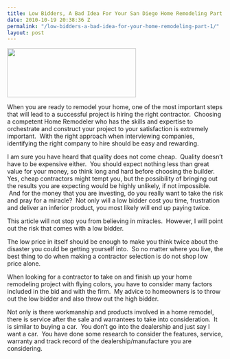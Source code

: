 ```yaml
---
title: Low Bidders, A Bad Idea For Your San Diego Home Remodeling Part 1
date: 2010-10-19 20:38:36 Z
permalink: "/low-bidders-a-bad-idea-for-your-home-remodeling-part-1/"
layout: post
---
```


<a href="http://murraylampert.com/wp-content/uploads/2010/10/remodeling.jpg"><img class="aligncenter size-medium wp-image-576" title="remodeling" src="http://murraylampert.com/wp-content/uploads/2010/10/remodeling-300x114.jpg" alt="" width="300" height="114" /></a>

When you are ready to remodel your home, one of the most important steps that will lead to a successful project is hiring the right contractor.  Choosing a competent Home Remodeler who has the skills and expertise to orchestrate and construct your project to your satisfaction is extremely important.  With the right approach when interviewing companies, identifying the right company to hire should be easy and rewarding.

I am sure you have heard that quality does not come cheap.  Quality doesn’t have to be expensive either.  You should expect nothing less than great value for your money, so think long and hard before choosing the builder.  Yes, cheap contractors might tempt you, but the possibility of bringing out the results you are expecting would be highly unlikely, if not impossible.  And for the money that you are investing, do you really want to take the risk and pray for a miracle?  Not only will a low bidder cost you time, frustration and deliver an inferior product, you most likely will end up paying twice.

This article will not stop you from believing in miracles.  However, I will point out the risk that comes with a low bidder.

The low price in itself should be enough to make you think twice about the disaster you could be getting yourself into.  So no matter where you live, the best thing to do when making a contractor selection is do not shop low price alone.

When looking for a contractor to take on and finish up your home remodeling project with flying colors, you have to consider many factors included in the bid and with the firm.  My advice to homeowners is to throw out the low bidder and also throw out the high bidder.

Not only is there workmanship and products involved in a home remodel, there is service after the sale and warrantees to take into consideration.  It is similar to buying a car.  You don’t go into the dealership and just say I want a car.  You have done some research to consider the features, service, warranty and track record of the dealership/manufacture you are considering.
